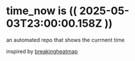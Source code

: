 # time_now is (( 2025-05-03T23:00:00.158Z ))

an automated repo that shows the currnent time

inspired by [breakingheatmap](https://github.com/breakingheatmap/breakingheatmap)